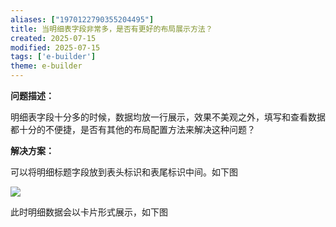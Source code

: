 ```yaml
---
aliases: ["1970122790355204495"]
title: 当明细表字段非常多，是否有更好的布局展示方法？
created: 2025-07-15
modified: 2025-07-15
tags: ['e-builder']
theme: e-builder
---
```


**问题描述：**

明细表字段十分多的时候，数据均放一行展示，效果不美观之外，填写和查看数据都十分的不便捷，是否有其他的布局配置方法来解决这种问题？

**解决方案：**

可以将明细标题字段放到表头标识和表尾标识中间。如下图

![](https://myhelpdoc.oss-cn-heyuan.aliyuncs.com/mdimages/ab24b15e18ae5a120c60994dea9f6433.jpg)

此时明细数据会以卡片形式展示，如下图

